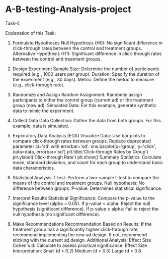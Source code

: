 # A-B-testing-Analysis-project
Task-4

Explanation of this Task:
1. Formulate Hypotheses
Null Hypothesis (H0): No significant difference in click-through rates between the control and treatment groups.
Alternative Hypothesis (H1): Significant difference in click-through rates between the control and treatment groups.

2. Design Experiment
Sample Size: Determine the number of participants required (e.g., 1000 users per group).
Duration: Specify the duration of the experiment (e.g., 30 days).
Metric: Define the metric to measure (e.g., click-through rate).

3. Randomize and Assign
Random Assignment: Randomly assign participants to either the control group (current ad) or the treatment group (new ad).
Simulated Data: For this example, generate synthetic data to mimic the experiment.

4. Collect Data
Data Collection: Gather the data from both groups. For this example, data is simulated.

5. Exploratory Data Analysis (EDA)
Visualize Data: Use bar plots to compare click-through rates between groups.
Replace deprecated parameter ci='sd' with errorbar='sd':
sns.barplot(x='group', y='click', data=data, errorbar='sd')
plt.title('Click-through Rates by Group')
plt.ylabel('Click-through Rate')
plt.show()
Summary Statistics: Calculate mean, standard deviation, and count for each group to understand basic data characteristics.

6. Statistical Analysis
T-test: Perform a two-sample t-test to compare the means of the control and treatment groups.
Null hypothesis: No difference between groups.
P-value: Determines statistical significance.

7. Interpret Results
Statistical Significance: Compare the p-value to the significance level (alpha = 0.05).
If p-value < alpha: Reject the null hypothesis (significant difference).
If p-value ≥ alpha: Fail to reject the null hypothesis (no significant difference).

8. Make Recommendations
Recommendation Based on Results:
If the treatment group has a significantly higher click-through rate, recommend implementing the new ad design.
If not, recommend sticking with the current ad design.
Additional Analysis: Effect Size
Cohen's d: Calculate to assess practical significance.
Effect Size Interpretation:
Small (d > 0.2)
Medium (d > 0.5)
Large (d > 0.8
